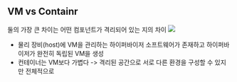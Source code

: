 ## VM vs Containr
둘의 가장 큰 차이는 어떤 컴포넌트가 격리되어 있는 지의 차이
![](https://i.imgur.com/Hh33QsW.png)
- 물리 장비(host)에 VM을 관리하는 하이퍼바이저 소프트웨어가 존재하고 하이퍼바이저가 완전히 독립된 VM을 생성
- 컨테이너는 VM보다 가볍다 -> 격리된 공간으로 서로 다른 환경을 구성할 수 있지만 전체적으로 